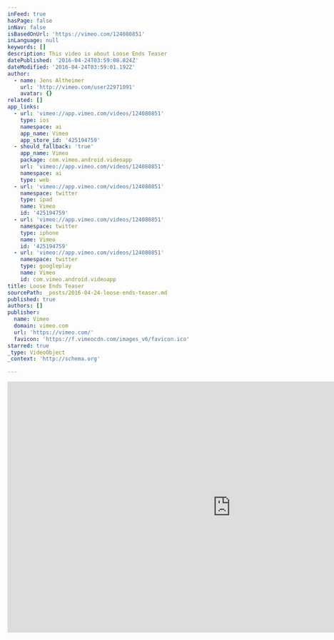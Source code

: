 ```yaml
---
inFeed: true
hasPage: false
inNav: false
isBasedOnUrl: 'https://vimeo.com/124080851'
inLanguage: null
keywords: []
description: This video is about Loose Ends Teaser
datePublished: '2016-04-24T03:59:08.824Z'
dateModified: '2016-04-24T03:59:01.192Z'
author:
  - name: Jens Altheimer
    url: 'http://vimeo.com/user22971091'
    avatar: {}
related: []
app_links:
  - url: 'vimeo://app.vimeo.com/videos/124080851'
    type: ios
    namespace: ai
    app_name: Vimeo
    app_store_id: '425194759'
  - should_fallback: 'true'
    app_name: Vimeo
    package: com.vimeo.android.videoapp
    url: 'vimeo://app.vimeo.com/videos/124080851'
    namespace: ai
    type: web
  - url: 'vimeo://app.vimeo.com/videos/124080851'
    namespace: twitter
    type: ipad
    name: Vimeo
    id: '425194759'
  - url: 'vimeo://app.vimeo.com/videos/124080851'
    namespace: twitter
    type: iphone
    name: Vimeo
    id: '425194759'
  - url: 'vimeo://app.vimeo.com/videos/124080851'
    namespace: twitter
    type: googleplay
    name: Vimeo
    id: com.vimeo.android.videoapp
title: Loose Ends Teaser
sourcePath: _posts/2016-04-24-loose-ends-teaser.md
published: true
authors: []
publisher:
  name: Vimeo
  domain: vimeo.com
  url: 'https://vimeo.com/'
  favicon: 'https://f.vimeocdn.com/images_v6/favicon.ico'
starred: true
_type: VideoObject
_context: 'http://schema.org'

---
```

<iframe src="https://cdn.embedly.com/widgets/media.html?src=https%3A%2F%2Fplayer.vimeo.com%2Fvideo%2F124080851&amp;url=https%3A%2F%2Fvimeo.com%2F124080851&amp;image=http%3A%2F%2Fi.vimeocdn.com%2Fvideo%2F567471023_1280.jpg&amp;key=b7d04c9b404c499eba89ee7072e1c4f7&amp;type=text%2Fhtml&amp;schema=vimeo" width="1000" height="563" scrolling="no" frameborder="0" allowfullscreen="" style=""></iframe>